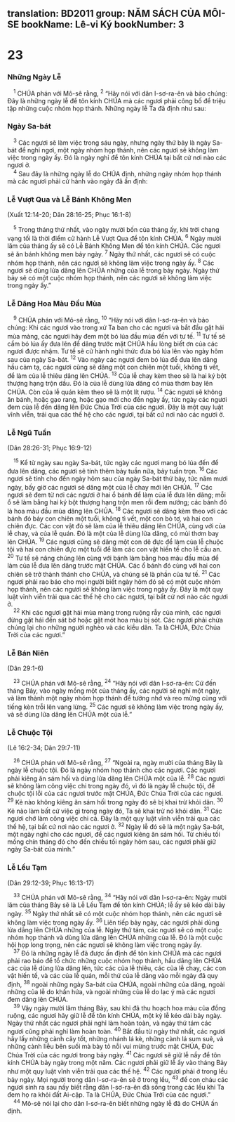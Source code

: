 translation: BD2011
group: NĂM SÁCH CỦA MÔI-SE
bookName: Lê-vi Ký 
bookNumber: 3
-------

<div class="title"><h1>23</h1><h3>Những Ngày Lễ</h3></div>
<span class="verse le_23_1"> <sup>1</sup> CHÚA phán với Mô-sê rằng, </span>
<span class="verse le_23_2"><sup>2</sup> “Hãy nói với dân I-sơ-ra-ên và bảo chúng: Ðây là những ngày lễ để tôn kính CHÚA mà các ngươi phải công bố để triệu tập những cuộc nhóm họp thánh. Những ngày lễ Ta đã định như sau:<br/></span>
<div class="title"><h3>Ngày Sa-bát</h3></div>
<span class="verse le_23_3"> <sup>3</sup> Các ngươi sẽ làm việc trong sáu ngày, nhưng ngày thứ bảy là ngày Sa-bát để nghỉ ngơi, một ngày nhóm họp thánh, nên các ngươi sẽ không làm việc trong ngày ấy. Ðó là ngày nghỉ để tôn kính CHÚA tại bất cứ nơi nào các ngươi ở.<br/></span>
<span class="verse le_23_4"> <sup>4</sup> Sau đây là những ngày lễ do CHÚA định, những ngày nhóm họp thánh mà các ngươi phải cử hành vào ngày đã ấn định:<br/></span>
<div class="title"><h3>Lễ Vượt Qua và Lễ Bánh Không Men</h3><p>(Xuất 12:14-20; Dân 28:16-25; Phục 16:1-8)</p></div>
<span class="verse le_23_5"> <sup>5</sup> Trong tháng thứ nhất, vào ngày mười bốn của tháng ấy, khi trời chạng vạng tối là thời điểm cử hành Lễ Vượt Qua để tôn kính CHÚA. </span>
<span class="verse le_23_6"><sup>6</sup> Ngày mười lăm của tháng ấy sẽ có Lễ Bánh Không Men để tôn kính CHÚA. Các ngươi sẽ ăn bánh không men bảy ngày. </span>
<span class="verse le_23_7"><sup>7</sup> Ngày thứ nhất, các ngươi sẽ có cuộc nhóm họp thánh, nên các ngươi sẽ không làm việc trong ngày ấy. </span>
<span class="verse le_23_8"><sup>8</sup> Các ngươi sẽ dùng lửa dâng lên CHÚA những của lễ trong bảy ngày. Ngày thứ bảy sẽ có một cuộc nhóm họp thánh, nên các ngươi sẽ không làm việc trong ngày ấy.”<br/></span>
<div class="title"><h3>Lễ Dâng Hoa Màu Ðầu Mùa</h3></div>
<span class="verse le_23_9"> <sup>9</sup> CHÚA phán với Mô-sê rằng, </span>
<span class="verse le_23_10"><sup>10</sup> “Hãy nói với dân I-sơ-ra-ên và bảo chúng: Khi các ngươi vào trong xứ Ta ban cho các ngươi và bắt đầu gặt hái mùa màng, các ngươi hãy đem một bó lúa đầu mùa đến với tư tế. </span>
<span class="verse le_23_11"><sup>11</sup> Tư tế sẽ cầm bó lúa ấy đưa lên để dâng trước mặt CHÚA hầu lòng biết ơn của các ngươi được nhậm. Tư tế sẽ cử hành nghi thức đưa bó lúa lên vào ngày hôm sau của ngày Sa-bát. </span>
<span class="verse le_23_12"><sup>12</sup> Vào ngày các ngươi đem bó lúa để đưa lên dâng hầu cảm tạ, các ngươi cũng sẽ dâng một con chiên một tuổi, không tì vết, để làm của lễ thiêu dâng lên CHÚA. </span>
<span class="verse le_23_13"><sup>13</sup> Của lễ chay kèm theo sẽ là hai ký bột thượng hạng trộn dầu. Ðó là của lễ dùng lửa dâng có mùa thơm bay lên CHÚA. Còn của lễ quán kèm theo sẽ là một lít rượu. </span>
<span class="verse le_23_14"><sup>14</sup> Các ngươi sẽ không ăn bánh, hoặc gạo rang, hoặc gạo mới cho đến ngày ấy, tức ngày các ngươi đem của lễ đến dâng lên Ðức Chúa Trời của các ngươi. Ðây là một quy luật vĩnh viễn, trải qua các thế hệ cho các ngươi, tại bất cứ nơi nào các ngươi ở.<br/></span>
<div class="title"><h3>Lễ Ngũ Tuần</h3><p>(Dân 28:26-31; Phục 16:9-12)</p></div>
<span class="verse le_23_15"> <sup>15</sup> Kể từ ngày sau ngày Sa-bát, tức ngày các ngươi mang bó lúa đến để đưa lên dâng, các ngươi sẽ tính thêm bảy tuần nữa, bảy tuần trọn. </span>
<span class="verse le_23_16"><sup>16</sup> Các ngươi sẽ tính cho đến ngày hôm sau của ngày Sa-bát thứ bảy, tức năm mươi ngày, bấy giờ các ngươi sẽ dâng một của lễ chay mới lên CHÚA. </span>
<span class="verse le_23_17"><sup>17</sup> Các ngươi sẽ đem từ nơi các ngươi ở hai ổ bánh để làm của lễ đưa lên dâng; mỗi ổ sẽ làm bằng hai ký bột thượng hạng trộn men rồi đem nướng; các bánh đó là hoa màu đầu mùa dâng lên CHÚA. </span>
<span class="verse le_23_18"><sup>18</sup> Các ngươi sẽ dâng kèm theo với các bánh đó bảy con chiên một tuổi, không tì vết, một con bò tơ, và hai con chiên đực. Các con vật đó sẽ làm của lễ thiêu dâng lên CHÚA, cùng với của lễ chay, và của lễ quán. Ðó là một của lễ dùng lửa dâng, có mùi thơm bay lên CHÚA. </span>
<span class="verse le_23_19"><sup>19</sup> Các ngươi cũng sẽ dâng một con dê đực để làm của lễ chuộc tội và hai con chiên đực một tuổi để làm các con vật hiến tế cho lễ cầu an. </span>
<span class="verse le_23_20"><sup>20</sup> Tư tế sẽ nâng chúng lên cùng với bánh làm bằng hoa màu đầu mùa để làm của lễ đưa lên dâng trước mặt CHÚA. Các ổ bánh đó cùng với hai con chiên sẽ trở thành thánh cho CHÚA, và chúng sẽ là phần của tư tế. </span>
<span class="verse le_23_21"><sup>21</sup> Các ngươi phải rao báo cho mọi người biết ngày hôm đó sẽ có một cuộc nhóm họp thánh, nên các ngươi sẽ không làm việc trong ngày ấy. Ðây là một quy luật vĩnh viễn trải qua các thế hệ cho các ngươi, tại bất cứ nơi nào các ngươi ở.<br/></span>
<span class="verse le_23_22"> <sup>22</sup> Khi các ngươi gặt hái mùa màng trong ruộng rẫy của mình, các ngươi đừng gặt hái đến sát bờ hoặc gặt mót hoa màu bị sót. Các ngươi phải chừa chúng lại cho những người nghèo và các kiều dân. Ta là CHÚA, Ðức Chúa Trời của các ngươi.”<br/></span>
<div class="title"><h3>Lễ Bán Niên</h3><p>(Dân 29:1-6)</p></div>
<span class="verse le_23_23"> <sup>23</sup> CHÚA phán với Mô-sê rằng, </span>
<span class="verse le_23_24"><sup>24</sup> “Hãy nói với dân I-sơ-ra-ên: Cứ đến tháng Bảy, vào ngày mồng một của tháng ấy, các người sẽ nghỉ một ngày, và làm thành một ngày nhóm họp thánh để tưởng nhớ và reo mừng cùng với tiếng kèn trỗi lên vang lừng. </span>
<span class="verse le_23_25"><sup>25</sup> Các ngươi sẽ không làm việc trong ngày ấy, và sẽ dùng lửa dâng lên CHÚA một của lễ.”<br/></span>
<div class="title"><h3>Lễ Chuộc Tội</h3><p>(Lê 16:2-34; Dân 29:7-11)</p></div>
<span class="verse le_23_26"> <sup>26</sup> CHÚA phán với Mô-sê rằng, </span>
<span class="verse le_23_27"><sup>27</sup> “Ngoài ra, ngày mười của tháng Bảy là ngày lễ chuộc tội. Ðó là ngày nhóm họp thánh cho các ngươi. Các ngươi phải kiêng ăn sám hối và dùng lửa dâng lên CHÚA một của lễ. </span>
<span class="verse le_23_28"><sup>28</sup> Các ngươi sẽ không làm công việc chi trong ngày đó, vì đó là ngày lễ chuộc tội, để chuộc tội lỗi của các ngươi trước mặt CHÚA, Ðức Chúa Trời của các ngươi. </span>
<span class="verse le_23_29"><sup>29</sup> Kẻ nào không kiêng ăn sám hối trong ngày đó sẽ bị khai trừ khỏi dân. </span>
<span class="verse le_23_30"><sup>30</sup> Kẻ nào làm bất cứ việc gì trong ngày đó, Ta sẽ khai trừ nó khỏi dân. </span>
<span class="verse le_23_31"><sup>31</sup> Các ngươi chớ làm công việc chi cả. Ðây là một quy luật vĩnh viễn trải qua các thế hệ, tại bất cứ nơi nào các ngươi ở. </span>
<span class="verse le_23_32"><sup>32</sup> Ngày lễ đó sẽ là một ngày Sa-bát, một ngày nghỉ cho các ngươi, để các ngươi kiêng ăn sám hối. Từ chiều tối mồng chín tháng đó cho đến chiều tối ngày hôm sau, các ngươi phải giữ ngày Sa-bát của mình.”<br/></span>
<div class="title"><h3>Lễ Lều Tạm</h3><p>(Dân 29:12-39; Phục 16:13-17)</p></div>
<span class="verse le_23_33"> <sup>33</sup> CHÚA phán với Mô-sê rằng, </span>
<span class="verse le_23_34"><sup>34</sup> “Hãy nói với dân I-sơ-ra-ên: Ngày mười lăm của tháng Bảy sẽ là Lễ Lều Tạm để tôn kính CHÚA; lễ ấy sẽ kéo dài bảy ngày. </span>
<span class="verse le_23_35"><sup>35</sup> Ngày thứ nhất sẽ có một cuộc nhóm họp thánh, nên các ngươi sẽ không làm việc trong ngày ấy. </span>
<span class="verse le_23_36"><sup>36</sup> Liên tiếp bảy ngày, các ngươi phải dùng lửa dâng lên CHÚA những của lễ. Ngày thứ tám, các ngươi sẽ có một cuộc nhóm họp thánh và dùng lửa dâng lên CHÚA những của lễ. Ðó là một cuộc hội họp long trọng, nên các ngươi sẽ không làm việc trong ngày ấy.<br/></span>
<span class="verse le_23_37"> <sup>37</sup> Ðó là những ngày lễ đã được ấn định để tôn kính CHÚA mà các ngươi phải rao báo để tổ chức những cuộc nhóm họp thánh, hầu dâng lên CHÚA các của lễ dùng lửa dâng lên, tức các của lễ thiêu, các của lễ chay, các con vật hiến tế, và các của lễ quán, mỗi thứ của lễ dâng vào mỗi ngày đã quy định, </span>
<span class="verse le_23_38"><sup>38</sup> ngoài những ngày Sa-bát của CHÚA, ngoài những của dâng, ngoài những của lễ do khấn hứa, và ngoài những của lễ do lạc ý mà các ngươi đem dâng lên CHÚA.<br/></span>
<span class="verse le_23_39"> <sup>39</sup> Vậy ngày mười lăm tháng Bảy, sau khi đã thu hoạch hoa màu của đồng ruộng, các ngươi hãy giữ lễ để tôn kính CHÚA, một kỳ lễ kéo dài bảy ngày. Ngày thứ nhất các ngươi phải nghỉ làm hoàn toàn, và ngày thứ tám các ngươi cũng phải nghỉ làm hoàn toàn. </span>
<span class="verse le_23_40"><sup>40</sup> Bắt đầu từ ngày thứ nhất, các ngươi hãy lấy những cành cây tốt, những nhánh lá kè, những cành lá sum suê, và những cành liễu bên suối mà bày tỏ nỗi vui mừng trước mặt CHÚA, Ðức Chúa Trời của các ngươi trong bảy ngày. </span>
<span class="verse le_23_41"><sup>41</sup> Các ngươi sẽ giữ lễ nầy để tôn kính CHÚA bảy ngày trong một năm. Các ngươi phải giữ lễ ấy vào tháng Bảy như một quy luật vĩnh viễn trải qua các thế hệ. </span>
<span class="verse le_23_42"><sup>42</sup> Các ngươi phải ở trong lều bảy ngày. Mọi người trong dân I-sơ-ra-ên sẽ ở trong lều, </span>
<span class="verse le_23_43"><sup>43</sup> để con cháu các ngươi sinh ra sau nầy biết rằng dân I-sơ-ra-ên đã sống trong các lều khi Ta đem họ ra khỏi đất Ai-cập. Ta là CHÚA, Ðức Chúa Trời của các ngươi.”<br/></span>
<span class="verse le_23_44"> <sup>44</sup> Mô-sê nói lại cho dân I-sơ-ra-ên biết những ngày lễ đã do CHÚA ấn định.<br/></span>
